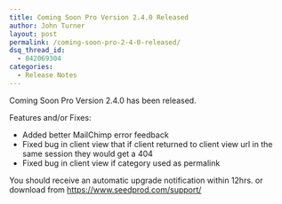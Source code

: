 ```yaml
---
title: Coming Soon Pro Version 2.4.0 Released
author: John Turner
layout: post
permalink: /coming-soon-pro-2-4-0-released/
dsq_thread_id:
  - 842069304
categories:
  - Release Notes
---
```

Coming Soon Pro Version 2.4.0 has been released.

Features and/or Fixes:

  * Added better MailChimp error feedback
  * Fixed bug in client view that if client returned to client view url in the same session they would get a 404
  * Fixed bug in client view if category used as permalink

You should receive an automatic upgrade notification within 12hrs. or download from <a href="https://www.seedprod.com/support/" target="_blank">https://www.seedprod.com/support/</a>